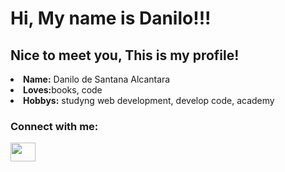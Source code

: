# Hi, My name is Danilo!!! 
##  Nice to meet you, This is my profile!

<body>
  <div>
<li>
 <b>Name:</b> Danilo de Santana Alcantara 
</li>
<li>
<b>Loves:</b>books, code
</li>

<li>
<b>Hobbys:</b> studyng web development, develop code, academy
</li>

  </div>
      <h3 align="left">Connect with me:</h3>
<p align="left">
<a href="https://www.linkedin.com/in/danilo-alcantara-096094210/" target="blank"><img align="center" src="https://cdn.jsdelivr.net/npm/simple-icons@3.0.1/icons/linkedin.svg" alt="" height="30" width="40" /></a>
</p>
</body>
